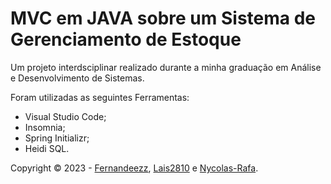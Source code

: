 # MVC em JAVA sobre um Sistema de Gerenciamento de Estoque

Um projeto interdsciplinar realizado durante a minha graduação em Análise e Desenvolvimento de Sistemas.

Foram utilizadas as seguintes Ferramentas:
  - Visual Studio Code;
  - Insomnia;
  - Spring Initializr;
  - Heidi SQL.

Copyright © 2023 - [Fernandeezz](https://github.com/Fernandeezz), [Lais2810](https://github.com/lais2810) e [Nycolas-Rafa](https://github.com/nycolas-rafa).
